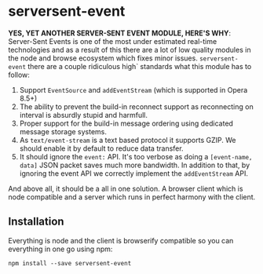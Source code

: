 # serversent-event

**YES, YET ANOTHER SERVER-SENT EVENT MODULE, HERE'S WHY**: Server-Sent Events is
one of the most under estimated real-time technologies and as a result of this
there are a lot of low quality modules in the node and browse ecosystem which
fixes minor issues. `serversent-event` there are a couple ridiculous high`
standards what this module has to follow:

1. Support `EventSource` and `addEventStream` (which is supported in Opera 8.5+)
2. The ability to prevent the build-in reconnect support as reconnecting on
   interval is absurdly stupid and harmfull.
3. Proper support for the build-in message ordering using dedicated message
   storage systems.
4. As `text/event-stream` is a text based protocol it supports GZIP. We should
   enable it by default to reduce data transfer.
5. It should ignore the `event:` API. It's too verbose as doing a 
  `[event-name, data]` JSON packet saves much more bandwidth. In addition to
  that, by ignoring the event API we correctly implement the `addEventStream`
  API.

And above all, it should be a all in one solution. A browser client which is
node compatible and a server which runs in perfect harmony with the client.

## Installation

Everything is node and the client is browserify compatible so you can everything
in one go using npm:

```
npm install --save serversent-event
```

